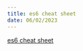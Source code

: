 ```yaml
---
title: es6 cheat sheet
date: 06/02/2023
---
```

[es6 cheat sheet](https://melanieseltzer.github.io/es6-all-the-things/)
